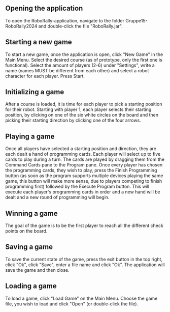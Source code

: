 ## Opening the application
To open the RoboRally-application, navigate to the folder Gruppe15-RoboRally2024 and double-click the file
"RoboRally.jar".

## Starting a new game
To start a new game, once the application is open, click "New Game" in the Main Menu. Select the desired course (as of
prototype, only the first one is functional). Select the amount of players (2-6) under "Settings", write a name (names
MUST be different from each other) and select a robot character for each player. Press Start.

## Initializing a game
After a course is loaded, it is time for each player to pick a starting position for their robot. Starting with player
1, each player selects their starting position, by clicking on one of the six white circles on the board and then
picking their starting direction by clicking one of the four arrows.

## Playing a game
Once all players have selected a starting position and direction, they are each dealt a hand of programming cards.
Each player will select up to five cards to play during a turn. The cards are played by dragging them from the
Command Cards pane to the Program pane. Once every player has chosen the programming cards, they wish to play, press
the Finish Programming button (as soon as the program supports multiple devices playing the same game, this button will
make more sense, due to players competing to finish programming first) followed by the Execute Program button. This
will execute each player's programming cards in order and a new hand will be dealt and a new round of programming will
begin.

## Winning a game
The goal of the game is to be the first player to reach all the different check points on the board.

## Saving a game
To save the current state of the game, press the exit button in the top right, click "Ok", click "Save", enter a file
name and click "Ok". The application will save the game and then close.

## Loading a game
To load a game, click "Load Game" on the Main Menu. Choose the game file, you wish to load and click "Open" (or
double-click the file).
